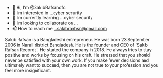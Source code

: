 - 👋 Hi, I’m @SakibRafsanofc
- 👀 I’m interested in ...cyber security 
- 🌱 I’m currently learning ...cyber security 
- 💞️ I’m looking to collaborate on ...
- 📫 How to reach me ...sakibranbsn@gmail.com

<!---
SakibRafsanofc/SakibRafsanofc is a ✨ special ✨ repository because its `README.md` (this file) appears on your GitHub profile.
You can click the Preview link to take a look at your changes.
--->

Sakib Rafsan is a Bangladeshi entrepreneur. He was born 23 September 2006 in Narail district Bangladesh. He is the founder and CEO of 'Sakib Rafsan Records'. He started the company in 2018. He always tries to stay positive and works by focusing on his craft. He stressed that you should never be satisfied with your own work. If you make fewer decisions and ultimately want to succeed, then you are not true to your profession and you feel more insignificant.
